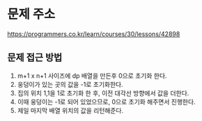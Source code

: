 # 문제 주소
https://programmers.co.kr/learn/courses/30/lessons/42898

## 문제 접근 방법
1. m+1 x n+1 사이즈에 dp 배열을 만든후 0으로 초기화 한다.
2. 웅덩이가 있는 곳의 값을 -1로 초기화한다.
3. 집의 위치 1,1을 1로 초기화 한 후, 이전 대각선 방향에서 값을 더한다.
4. 이때 웅덩이는 -1로 되어 있었으므로, 0으로 초기화 해주면서 진행한다.
5. 제일 마지막 배열 위치의 값을 리턴해준다.
